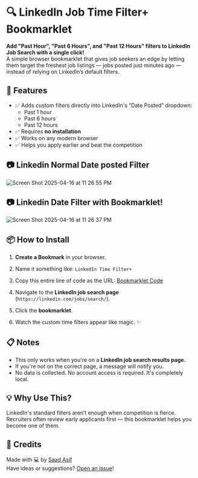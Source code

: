 # 🔍 LinkedIn Job Time Filter+ Bookmarklet

**Add "Past Hour", "Past 6 Hours", and "Past 12 Hours" filters to LinkedIn Job Search with a single click!**  
A simple browser bookmarklet that gives job seekers an edge by letting them target the freshest job listings — jobs posted just minutes ago — instead of relying on LinkedIn’s default filters.


## 🚀 Features

- ✅ Adds custom filters directly into LinkedIn's “Date Posted” dropdown:
  - Past 1 hour
  - Past 6 hours
  - Past 12 hours
- ✅ Requires **no installation**
- ✅ Works on any modern browser
- ✅ Helps you apply earlier and beat the competition

## 📷 Linkedin Normal Date posted Filter
![Screen Shot 2025-04-16 at 11 26 55 PM](https://github.com/user-attachments/assets/e4e272b1-110b-4099-b379-5e6287def995)

## 📷 Linkedin Date Filter with Bookmarklet!
![Screen Shot 2025-04-16 at 11 26 37 PM](https://github.com/user-attachments/assets/008cd43b-f965-4ea1-ba0f-0be12419a2eb)


## 📦 How to Install

1. **Create a Bookmark** in your browser.
2. Name it something like: `LinkedIn Time Filter+`
3. Copy this entire line of code as the URL:
[Bookmarklet Code](https://github.com/SaadAsif1/LinkedIn-Job-Time-Filter/blob/main/add-time-filter.js)

5. Navigate to the **LinkedIn job search page** (`https://linkedin.com/jobs/search/`).
6. Click the **bookmarklet**.
7. Watch the custom time filters appear like magic. ✨


## 📋 Notes

- This only works when you're on a **LinkedIn job search results page.**
- If you're not on the correct page, a message will notify you.
- No data is collected. No account access is required. It's completely local.


## 💡 Why Use This?

LinkedIn's standard filters aren’t enough when competition is fierce. Recruiters often review early applicants first — this bookmarklet helps you become one of them.


## 💬 Credits

Made with 💻 by [Saad Asif](https://www.linkedin.com/in/saaasif)  
Have ideas or suggestions? [Open an issue](#)!



